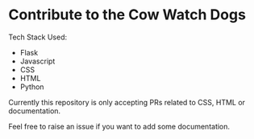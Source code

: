 # Contribute to the Cow Watch Dogs

Tech Stack Used: 
* Flask
* Javascript
* CSS
* HTML
* Python

Currently this repository is only accepting PRs related to CSS, HTML or documentation.

Feel free to raise an issue if you want to add some documentation.  